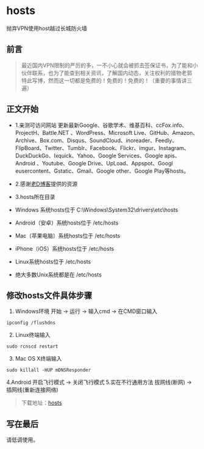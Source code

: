 # hosts
抛弃VPN使用host越过长城防火墙
## 前言 ##
> 最近国内VPN限制的严厉的多，一不小心就会被抓去签保证书，为了能和小伙伴联系，也为了能查到相关资讯，了解国内动态，关注权利的猎物老郭
> 特此写博，然而这一切都是免费的！免费的！免费的！（重要的事情讲三遍）

## 正文开始 ##

- 1.亲测可访问网站
更新最新Google、谷歌学术、维基百科、ccFox.info、ProjectH、Battle.NET 、WordPress、Microsoft Live、GitHub、Amazon、Archive、Box.com、Disqus、SoundCloud、inoreader、Feedly、FlipBoard、Twitter、Tumblr、Facebook、Flickr、imgur、Instagram、DuckDuckGo、Ixquick、Yahoo、Google Services、Google apis、Android
、Youtube、Google Drive、UpLoad、Appspot、Googl eusercontent、Gstatic、Gmail、Google other、Google Play等hosts。
- 2.感谢[老D博客](https://laod.cn/hosts/2017-google-hosts.html)提供的资源
- 3.hosts所在目录

 - Windows 系统hosts位于 C:\Windows\System32\drivers\etc\hosts
 - Android（安卓）系统hosts位于 /etc/hosts
 - Mac（苹果电脑）系统hosts位于 /etc/hosts
 - iPhone（iOS）系统hosts位于 /etc/hosts
 - Linux系统hosts位于 /etc/hosts
 - 绝大多数Unix系统都是在 /etc/hosts
 
## 修改hosts文件具体步骤
1. Windows环境
 开始 -> 运行 -> 输入cmd -> 在CMD窗口输入
 ``` 	
 ipconfig /flushdns
 ```
2. Linux终端输入
 ```
 sudo rcnscd restart
 ```
3. Mac OS X终端输入
 ```
 sudo killall -HUP mDNSResponder
 ```
4.Android
开启飞行模式 -> 关闭飞行模式
5.实在不行通用方法
拔网线(断网) -> 插网线(重新连接网络)
> 下载地址：[hosts](https://github.com/xkloveme/hosts/archive/master.zip)
## 写在最后
请低调使用。
